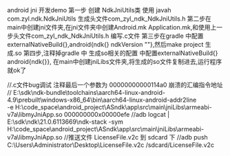 android jni 开发demo
第一步 创建 NdkJniUtils类 使用 javah com.zyl.ndk.NdkJniUtils 生成头文件com_zyl_ndk_NdkJniUtils.h
第二步在main中创建jni文件夹,在jni文件夹中创建Android.mk Application.mk,和使用上一步头文件com_zyl_ndk_NdkJniUtils.h 编写.c文件
第三步在gradle 中配置externalNativeBuild{},android{ndk{} ndkVersion ""},然后make project 生成.so
第四步,注释掉gradle 中 生成so相关的配置 中配置externalNativeBuild{} android{ndk{}},
在main中创建jniLibs文件夹,将生成的so文件复制进去,运行程序就ok了


//.c文件bug调试        注释最后一个参数为  00000000000114a0 崩溃的汇编指令地址
// E:\sdk\ndk-bundle\toolchains\aarch64-linux-android-4.9\prebuilt\windows-x86_64\bin\aarch64-linux-android-addr2line  
-e H:\code_space\android_project\ASndk\app\src\main\jniLibs\armeabi-v7a\libmyJniApp.so  000000000x00000efe
//adb logcat | E:\sdk\ndk\21.0.6113669\ndk-stack -sym H:\code_space\android_project\ASndk\app\src\main\jniLibs\armeabi-v7a\libmyJniApp.so
//推送文件 LicenseFile.v2c 到 sdcard 下
//adb push C:\Users\Administrator\Desktop\LicenseFile.v2c /sdcard/LicenseFile.v2c